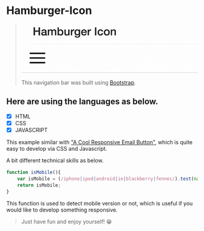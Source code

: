 # Hamburger-Icon

>
> ![Screenshot](Hamburger-Icon.gif)
>
> This navigation bar was built using [Bootstrap](https://getbootstrap.com/).
>

## Here are using the languages as below.
- [x] HTML
- [x] CSS
- [x] JAVASCRIPT

This example similar with ["A Cool Responsive Email Button"](https://github.com/Kimmy-Poon/A-Cool-Responsive-Email-Button), which is quite easy to develop via CSS and Javascript.

A bit different technical skills as below.
```JavaScript
function isMobile(){
	var isMobile = (/iphone|ipod|android|ie|blackberry|fennec/).test(navigator.userAgent.toLowerCase());
	return isMobile;
}
```
This function is used to detect mobile version or not, which is useful if you would like to develop something responsive.

> Just have fun and enjoy yourself! :grin:
